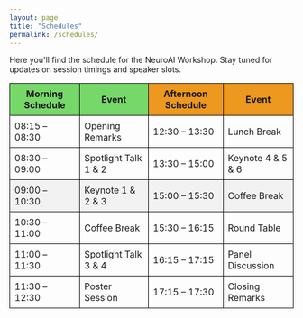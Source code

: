 ```yaml
---
layout: page
title: "Schedules"
permalink: /schedules/
---
```


<!-- # Schedules -->

Here you'll find the schedule for the NeuroAI Workshop. Stay tuned for updates on session timings and speaker slots.


<table style="width: 100%; border-collapse: collapse;">
  <tr>
    <th style="background-color: #77d86a; border: 1px solid black; padding: 8px;">Morning Schedule</th>
    <th style="background-color: #77d86a; border: 1px solid black; padding: 8px;">Event</th>
    <th style="background-color: #ed981e; border: 1px solid black; padding: 8px;">Afternoon Schedule</th>
    <th style="background-color: #ed981e; border: 1px solid black; padding: 8px;">Event</th>
  </tr>
  <tr>
    <td style="border: 1px solid black; padding: 8px;">08:15 – 08:30</td>
    <td style="border: 1px solid black; padding: 8px;">Opening Remarks</td>
    <td style="border: 1px solid black; padding: 8px;">12:30 – 13:30</td>
    <td style="border: 1px solid black; padding: 8px;">Lunch Break</td>
  </tr>
  <tr>
    <td style="border: 1px solid black; padding: 8px;">08:30 – 09:00</td>
    <td style="border: 1px solid black; padding: 8px;">Spotlight Talk 1 & 2</td>
    <td style="border: 1px solid black; padding: 8px;">13:30 – 15:00</td>
    <td style="border: 1px solid black; padding: 8px;">Keynote 4 & 5 & 6</td>
  </tr>
  <tr style="background-color: #f2f2f2;">
    <td style="border: 1px solid black; padding: 8px;">09:00 – 10:30</td>
    <td style="border: 1px solid black; padding: 8px;">Keynote 1 & 2 & 3</td>
    <td style="border: 1px solid black; padding: 8px;">15:00 – 15:30</td>
    <td style="border: 1px solid black; padding: 8px;">Coffee Break</td>
  </tr>
  <tr>
    <td style="border: 1px solid black; padding: 8px;">10:30 – 11:00</td>
    <td style="border: 1px solid black; padding: 8px;">Coffee Break</td>
    <td style="border: 1px solid black; padding: 8px;">15:30 – 16:15</td>
    <td style="border: 1px solid black; padding: 8px;">Round Table</td>
  </tr>
  <tr>
    <td style="border: 1px solid black; padding: 8px;">11:00 – 11:30</td>
    <td style="border: 1px solid black; padding: 8px;">Spotlight Talk 3 & 4</td>
    <td style="border: 1px solid black; padding: 8px;">16:15 – 17:15</td>
    <td style="border: 1px solid black; padding: 8px;">Panel Discussion</td>
  </tr>
  <tr>
    <td style="border: 1px solid black; padding: 8px;">11:30 – 12:30</td>
    <td style="border: 1px solid black; padding: 8px;">Poster Session</td>
    <td style="border: 1px solid black; padding: 8px;">17:15 – 17:30</td>
    <td style="border: 1px solid black; padding: 8px;">Closing Remarks</td>
  </tr>
</table>